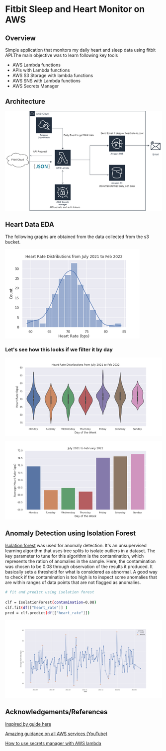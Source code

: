 # Fitbit Sleep and Heart Monitor on AWS

## Overview
Simple application that monitors my daily heart and sleep data using fitbit API.The main objective was to learn following key tools
* AWS Lambda functions
* APIs with Lambda functions
* AWS S3 Storage with lambda functions
* AWS SNS with Lambda functions
* AWS Secrets Manager

## Architecture
![Fitbit Monitor Architecture](https://github.com/SitwalaM/aws_fitbit_monitor/blob/main/images/architecture.png)

## Heart Data EDA
The following graphs are obtained from the data collected from the s3 bucket.

![Heart Rate Distribution](https://github.com/SitwalaM/aws_fitbit_monitor/blob/main/images/heart_dist.png)

### Let's see how this looks if we filter it by day

![bar chart](https://github.com/SitwalaM/aws_fitbit_monitor/blob/main/images/days_violin_chart.png)

![bar chart](https://github.com/SitwalaM/aws_fitbit_monitor/blob/main/images/days_bar_chart.png)

## Anomaly Detection using Isolation Forest

[Isolation forest](https://scikit-learn.org/stable/modules/generated/sklearn.ensemble.IsolationForest.html) was used for anomaly detection. It's an unsupervised learning algorithm that uses tree splits to isolate outliers in a dataset. The key parameter to tune for this algorithm is the contamination, which represents the ration of anomalies in the sample. Here, the contamination was chosen to be 0.08 through observation of the results it produced. It basically sets a threshold for what is considered as abnormal. A good way to check if the contamination is too high is to inspect some anomalies that are within ranges of data points that are not flagged as anomalies.

```Bash
# fit and predict using isolation forest

clf = IsolationForest(contamination=0.08)
clf.fit(df[["heart_rate"]] )
pred = clf.predict(df[["heart_rate"]])
```

![classifier](https://github.com/SitwalaM/aws_fitbit_monitor/blob/main/images/classified.png)




## Acknowledgements/References
[Inspired by guide here](https://qiita.com/bmj0114/items/620cd32eb599f1b26ea5)

[Amazing guidance on all AWS services (YouTube)](https://www.youtube.com/channel/UCraiFqWi0qSIxXxXN4IHFBQ)

[How to use secrets manager with AWS lambda](https://github.com/endre-synnes/python_aws_course/tree/main/lambda_intro/04_secrets_and_databases_and_stuff)
